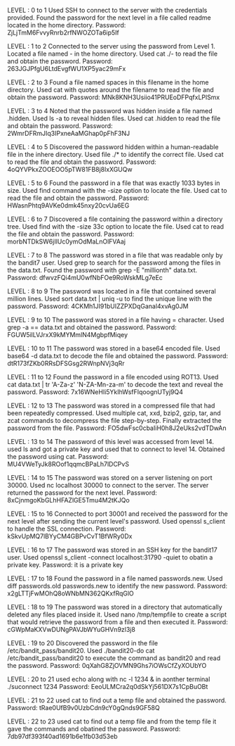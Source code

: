 LEVEL : 0 to 1
Used SSH to connect to the server with the credentials provided.
Found the password for the next level in a file called readme located in the home directory.
Password: ZjLjTmM6FvvyRnrb2rfNWOZOTa6ip5If

LEVEL : 1 to 2
Connected to the server using the password from Level 1.
Located a file named - in the home directory.
Used cat ./- to read the file and obtain the password.
Password: 263JGJPfgU6LtdEvgfWU1XP5yac29mFx

LEVEL : 2 to 3
Found a file named spaces in this filename in the home directory.
Used cat with quotes around the filename to read the file and obtain the password.
Password: MNk8KNH3Usiio41PRUEoDFPqfxLPlSmx

LEVEL : 3 to 4
Noted that the password was hidden inside a file named .hidden.
Used ls -a to reveal hidden files.
Used cat .hidden to read the file and obtain the password.
Password: 2WmrDFRmJIq3IPxneAaMGhap0pFhF3NJ

LEVEL : 4 to 5
Discovered the password hidden within a human-readable file in the inhere directory.
Used file ./* to identify the correct file.
Used cat to read the file and obtain the password.
Password: 4oQYVPkxZOOEOO5pTW81FB8j8lxXGUQw

LEVEL : 5 to 6
Found the password in a file that was exactly 1033 bytes in size.
Used find command with the -size option to locate the file.
Used cat to read the file and obtain the password.
Password: HWasnPhtq9AVKe0dmk45nxy20cvUa6EG

LEVEL : 6 to 7
Discovered a file containing the password within a directory tree.
Used find with the -size 33c option to locate the file.
Used cat to read the file and obtain the password.
Password: morbNTDkSW6jIlUc0ymOdMaLnOlFVAaj

LEVEL : 7 to 8
The password was stored in a file that was readable only by the bandit7 user.
Used grep to search for the password among the files in the data.txt.
Found the password with grep -E "millionth" data.txt.
Password: dfwvzFQi4mU0wfNbFOe9RoWskMLg7eEc

LEVEL : 8 to 9
The password was located in a file that contained several million lines.
Used sort data.txt | uniq -u to find the unique line with the password.
Password: 4CKMh1JI91bUIZZPXDqGanal4xvAg0JM

LEVEL : 9 to 10
The password was stored in a file having = character.
Used grep -a == data.txt and obtained the password.
Password: FGUW5ilLVJrxX9kMYMmlN4MgbpfMiqey

LEVEL : 10 to 11
The password was stored in a base64 encoded file.
Used base64 -d data.txt to decode the file and obtained the password.
Password: dtR173fZKb0RRsDFSGsg2RWnpNVj3qRr

LEVEL : 11 to 12
Found the password in a file encoded using ROT13.
Used cat data.txt | tr 'A-Za-z' 'N-ZA-Mn-za-m' to decode the text and reveal the password.
Password: 7x16WNeHIi5YkIhWsfFIqoognUTyj9Q4

LEVEL : 12 to 13
The password was stored in a compressed file that had been repeatedly compressed.
Used multiple cat, xxd, bzip2, gzip, tar, and zcat commands to decompress the file step-by-step.
Finally extracted the password from the file.
Password: FO5dwFsc0cbaIiH0h8J2eUks2vdTDwAn

LEVEL : 13 to 14
The password of this level was accessed from level 14.
used ls and got a private key and used that to connect to level 14. Obtained the password using cat.
Password: MU4VWeTyJk8ROof1qqmcBPaLh7lDCPvS

LEVEL : 14 to 15
The password was stored on a server listening on port 30000.
Used nc localhost 30000 to connect to the server.
The server returned the password for the next level.
Password: 8xCjnmgoKbGLhHFAZlGE5Tmu4M2tKJQo

LEVEL : 15 to 16
Connected to port 30001 and received the password for the next level after sending the current level's password.
Used openssl s_client to handle the SSL connection.
Password: kSkvUpMQ7lBYyCM4GBPvCvT1BfWRy0Dx

LEVEL : 16 to 17
The password was stored in an SSH key for the bandit17 user.
Used openssl s_client -connect localhost:31790 -quiet to obatin a private key.
Password: it is a private key

LEVEL : 17 to 18
Found the password in a file named passwords.new.
Used diff passwords.old passwords.new to identify the new password.
Password: x2gLTTjFwMOhQ8oWNbMN362QKxfRqGlO

LEVEL : 18 to 19
The password was stored in a directory that automatically deleted any files placed inside it.
Used nano /tmp/tempfile to create a script that would retrieve the password from a file and then executed it.
Password: cGWpMaKXVwDUNgPAVJbWYuGHVn9zl3j8

LEVEL : 19 to 20
Discovered the password in the file /etc/bandit_pass/bandit20.
Used ./bandit20-do cat /etc/bandit_pass/bandit20 to execute the command as bandit20 and read the password.
Password: 0qXahG8ZjOVMN9Ghs7iOWsCfZyXOUbYO

LEVEL : 20 to 21
used echo along with nc -l 1234 & in aonther terminal ./suconnect 1234
Password: EeoULMCra2q0dSkYj561DX7s1CpBuOBt

LEVEL : 21 to 22
used cat to find out a temp file and obtained the password.
Password: tRae0UfB9v0UzbCdn9cY0gQnds9GF58Q

LEVEL : 22 to 23
used cat to find out a temp file and from the temp file it gave the commands and obatined the password.
Password: 7db97df393f40ad1691b6e1fb03d53eb